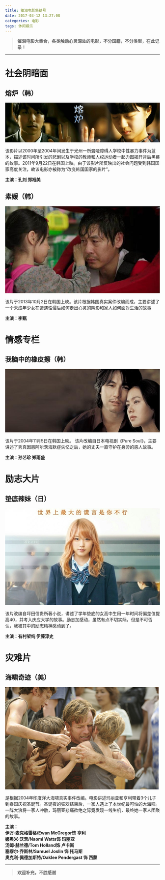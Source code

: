 ```yaml
---
title: 催泪电影集结号  
date: 2017-03-12 13:27:08  
categories: 电影  
tags: 休闲娱乐  
---
```


> __催泪电影大集合，各类触动心灵深处的电影，不分国籍，不分类型，在此记录！__

___

# 社会阴暗面

## 熔炉（韩）

![loading](https://github.com/woxiaofan/blogImgs/blob/master/ronglu.jpg?raw=true)

该影片以2000年至2004年间发生于光州一所聋哑障碍人学校中性暴力事件为蓝本，描述该时间所引发的悲剧以及学校的教师和人权运动者一起力图揭开背后黑幕的故事。2011年9月22日在韩国上映。由于该影片所反映出的社会问题受到韩国国家高度关注，故该电影亦被称为“改变韩国国家的影片”。

__主演：孔刘 郑裕美__

<!--more-->

## 素媛（韩）

![loading](https://github.com/woxiaofan/blogImgs/blob/master/suyuan.jpg?raw=true)

该片于2013年10月2日在韩国上映。该片根据韩国真实案件改编而成，主要讲述了一个未成年少女在遭遇性侵后如何走出心灵的阴影和家人如何面对生活的故事

__主演：李甄__

# 情感专栏

## 我脑中的橡皮擦（韩）

![loading](https://github.com/woxiaofan/blogImgs/blob/master/xpc.jpg?raw=true)

该片于2004年11月5日在韩国上映。 该片改编自日本电视剧《Pure Soul》，主要讲述了秀真因患阿尔茨海默症失忆之后，她的丈夫一直守护在身旁的感人故事。

__主演：孙艺珍 郑雨盛__

# 励志大片

## 垫底辣妹（日）

![loading](https://github.com/woxiaofan/blogImgs/blob/master/ddlm.jpeg?raw=true)

该片改编自坪田信贵所著小说，讲述了学年垫底的女高中生用一年时间将偏差值提高40，并考入庆应大学的故事。励志加感动，虽然有点不切实际，但是不可否认，我被其中的励志精神感动到了。

__主演：有村架纯 伊藤淳史__

# 灾难片

## 海啸奇迹（美）

![loading](https://github.com/woxiaofan/blogImgs/blob/master/hxqj.jpg?raw=true)

是根据2004年印度洋大海啸真实事件改编。电影讲述玛丽亚和亨利带着3个儿子到泰国庆祝圣诞节。圣诞夜的狂欢结束后，一家人遇上了本世纪最可怕的大海啸。一阵大浪将一家人冲散，玛丽亚悲痛欲绝之际竟发现一线生机，最终她一家人团聚的故事。

__主演：  
伊万·麦克格雷格/Ewan McGregor饰 亨利  
娜奥米·沃茨/Naomi Watts饰 玛丽亚  
汤姆·赫兰德/Tom Holland饰 卢卡斯  
塞缪尔·乔斯林/Samuel Joslin 饰 托马斯  
奥克利·佩德加斯特/Oaklee Pendergast 饰 西蒙__

___

> __欢迎补充，不胜感谢__